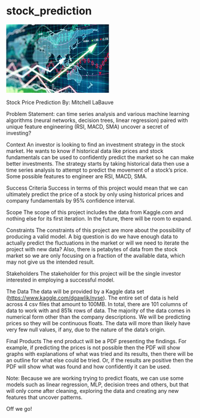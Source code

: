 # stock_prediction

![stock market image](https://github.com/mitty4/stock_prediction/blob/master/image.jpeg?raw=true)



Stock Price Prediction
By: Mitchell LaBauve




Problem Statement:
can time series analysis and various machine learning algorithms (neural networks, decision trees, linear regression) paired with unique feature engineering (RSI, MACD, SMA) uncover a secret of investing?

Context
An investor is looking to find an investment strategy in the stock market. He wants to know if historical data like prices and stock fundamentals can be used to confidently predict the market so he can make better investments. The strategy starts by taking historical data then use a time series analysis to attempt to predict the movement of a stock’s price. Some possible features to engineer are RSI, MACD, SMA.

Success Criteria
Success in terms of this project would mean that we can ultimately predict the price of a stock by only using historical prices and company fundamentals by 95% confidence interval. 

Scope
The scope of this project includes the data from Kaggle.com and nothing else for its first iteration. In the future, there will be room to expand. 

Constraints
The constraints of this project are more about the possibility of producing a valid model. A big question is do we have enough data to actually predict the fluctuations in the market or will we need to iterate the project with new data? Also, there is petabytes of data from the stock market so we are only focusing on a fraction of the available data, which may not give us the intended result.


Stakeholders
The stakeholder for this project will be the single investor interested in employing a successful model.

The Data
The data will be provided by a Kaggle data set (https://www.kaggle.com/dgawlik/nyse). The entire set of data is held across 4 csv files that amount to 100MB. In total, there are 101 columns of data to work with and 851k rows of data. The majority of the data comes in numerical form other than the company descriptions. We will be predicting prices so they will be continuous floats. The data will more than likely have very few null values, if any, due to the nature of the data’s origin.

Final Products
The end product will be a PDF presenting the findings. For example, if predicting the prices is not possible then the PDF will show graphs with explanations of what was tried and its results, then there will be an outline for what else could be tried. Or, if the results are positive then the PDF will show what was found and how confidently it can be used.

Note:
Because we are working trying to predict floats, we can use some models such as linear regression, MLP, decision trees and others, but that will only come after cleaning, exploring the data and creating any new features that uncover patterns. 

Off we go!

